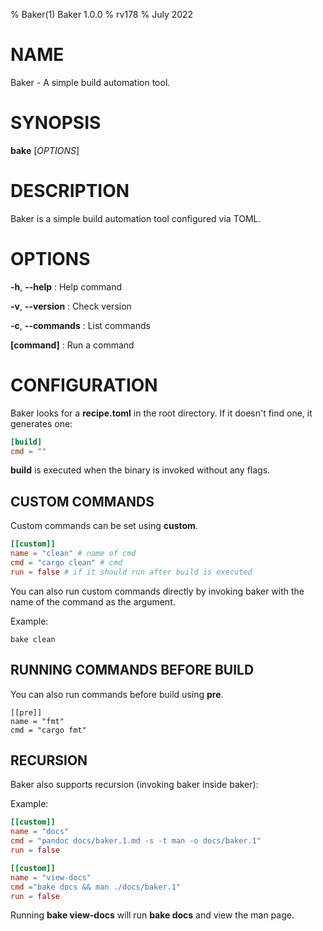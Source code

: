 % Baker(1) Baker 1.0.0
% rv178
% July 2022

# NAME

Baker - A simple build automation tool.

# SYNOPSIS

**bake** [*OPTIONS*]

# DESCRIPTION

Baker is a simple build automation tool configured via TOML.

# OPTIONS

**-h**, **--help**
: Help command

**-v**, **--version**
: Check version

**-c**, **--commands**
: List commands

**[command]**
: Run a command

# CONFIGURATION

Baker looks for a **recipe.toml** in the root directory. If it doesn't find one, it generates one:

```toml
[build]
cmd = ""
```

**build** is executed when the binary is invoked without any flags.

## CUSTOM COMMANDS

Custom commands can be set using **custom**.

```toml
[[custom]]
name = "clean" # name of cmd
cmd = "cargo clean" # cmd
run = false # if it should run after build is executed
```

You can also run custom commands directly by invoking baker with the name of the command as the argument.

Example:

```
bake clean
```

## RUNNING COMMANDS BEFORE BUILD

You can also run commands before build using **pre**.

```
[[pre]]
name = "fmt"
cmd = "cargo fmt"
```

## RECURSION

Baker also supports recursion (invoking baker inside baker):

Example:

```toml
[[custom]]
name = "docs"
cmd = "pandoc docs/baker.1.md -s -t man -o docs/baker.1"
run = false

[[custom]]
name = "view-docs"
cmd ="bake docs && man ./docs/baker.1"
run = false
```

Running **bake view-docs** will run **bake docs** and view the man page.
